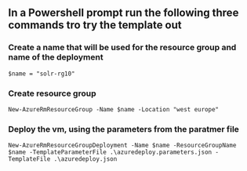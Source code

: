 ## In a Powershell prompt run the following three commands tro try the template out

### Create a name that will be used for the resource group and name of the deployment
```
$name = "solr-rg10"
```

### Create resource group
```
New-AzureRmResourceGroup -Name $name -Location "west europe"
```

### Deploy the vm, using the parameters from the paratmer file
```
New-AzureRmResourceGroupDeployment -Name $name -ResourceGroupName $name -TemplateParameterFile .\azuredeploy.parameters.json -TemplateFile .\azuredeploy.json
```
